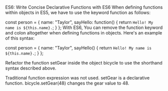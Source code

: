 ES6: Write Concise Declarative Functions with ES6
When defining functions within objects in ES5, we have to use the keyword function as follows:

const person = {
  name: "Taylor",
  sayHello: function() {
    return `Hello! My name is ${this.name}.`;
  }
};
With ES6, You can remove the function keyword and colon altogether when defining functions in objects. Here's an example of this syntax:

const person = {
  name: "Taylor",
  sayHello() {
    return `Hello! My name is ${this.name}.`;
  }
};

Refactor the function setGear inside the object bicycle to use the shorthand syntax described above.

Traditional function expression was not used.
setGear is a declarative function.
bicycle.setGear(48) changes the gear value to 48.